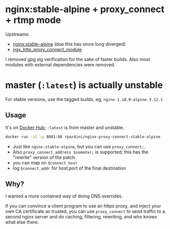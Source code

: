 # nginx:stable-alpine + proxy_connect + rtmp mode

Upstreams: 
- [nginx:stable-alpine](https://github.com/nginxinc/docker-nginx/tree/master/stable/alpine) (due this has since long diverged)
- [ngx_http_proxy_connect_module](https://github.com/chobits/ngx_http_proxy_connect_module)

I removed gpg sig verification for the sake of faster builds.
Also most modules with external dependencies were removed.

# master (`:latest`) is actually unstable

For stable versions, use the tagged builds, eg, `nginx-1.18.0-alpine-3.12.1`

## Usage

It's on [Docker Hub](https://hub.docker.com/r/rpardini/nginx-proxy-connect-stable-alpine/); `:latest` is from master and unstable.

```bash 
docker run -it -p 8081:80 rpardini/nginx-proxy-connect-stable-alpine
```

- Just like `nginx:stable-alpine`, but you can use `proxy_connect;`.
- Also `proxy_connect_address $someVar;` is supported; this has the "rewrite" version of the patch
- you can map on `$connect_host`
- log `$connect_addr` for host:port of the final destination

## Why?

I wanted a more contained way of doing DNS overrides.

If you can convince a client program to use an https proxy, and inject your own CA certificate as trusted, 
you can use `proxy_connect` to send traffic to a second nginx server and do caching, filtering, rewriting, 
and who knows what else there.

